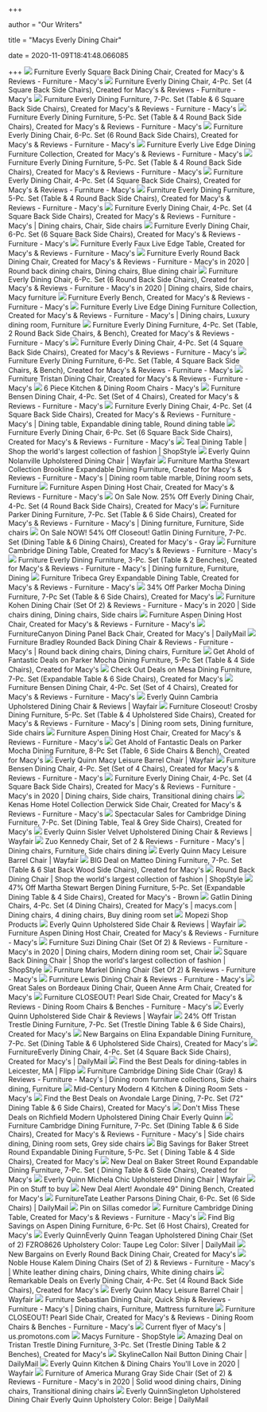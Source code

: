 +++
        
author = "Our Writers"
        
title = "Macys Everly Dining Chair"
        
date = 2020-11-09T18:41:48.066085
        
+++
[ ![](https://slimages.macys.com/is/image/MCY/products/6/optimized/9721996_fpx.tif?op_sharpen=1&wid=500&hei=613&fit=fit,1&$filtersm$)](https://slimages.macys.com/is/image/MCY/products/6/optimized/9721996_fpx.tif?op_sharpen=1&wid=500&hei=613&fit=fit,1&$filtersm$) Furniture Everly Square Back Dining Chair, Created for Macy's & Reviews -  Furniture - Macy's
[ ![](https://slimages.macys.com/is/image/MCY/products/1/optimized/9721661_fpx.tif?op_sharpen=1&wid=500&hei=613&fit=fit,1&$filtersm$)](https://slimages.macys.com/is/image/MCY/products/1/optimized/9721661_fpx.tif?op_sharpen=1&wid=500&hei=613&fit=fit,1&$filtersm$) Furniture Everly Dining Chair, 4-Pc. Set (4 Square Back Side Chairs),  Created for Macy's & Reviews - Furniture - Macy's
[ ![](https://slimages.macys.com/is/image/MCY/products/5/optimized/9907985_fpx.tif?op_sharpen=1&wid=500&hei=613&fit=fit,1&$filtersm$)](https://slimages.macys.com/is/image/MCY/products/5/optimized/9907985_fpx.tif?op_sharpen=1&wid=500&hei=613&fit=fit,1&$filtersm$) Furniture Everly Dining Furniture, 7-Pc. Set (Table & 6 Square Back Side  Chairs), Created for Macy's & Reviews - Furniture - Macy's
[ ![](https://slimages.macysassets.com/is/image/MCY/products/0/optimized/11292560_fpx.tif?op_sharpen=1&wid=500&hei=613&fit=fit,1&$filtersm$)](https://slimages.macysassets.com/is/image/MCY/products/0/optimized/11292560_fpx.tif?op_sharpen=1&wid=500&hei=613&fit=fit,1&$filtersm$) Furniture Everly Dining Furniture, 5-Pc. Set (Table & 4 Round Back Side  Chairs), Created for Macy's & Reviews - Furniture - Macy's
[ ![](https://slimages.macys.com/is/image/MCY/products/6/optimized/9721486_fpx.tif?op_sharpen=1&wid=500&hei=613&fit=fit,1&$filtersm$)](https://slimages.macys.com/is/image/MCY/products/6/optimized/9721486_fpx.tif?op_sharpen=1&wid=500&hei=613&fit=fit,1&$filtersm$) Furniture Everly Dining Chair, 6-Pc. Set (6 Round Back Side Chairs),  Created for Macy's & Reviews - Furniture - Macy's
[ ![](https://slimages.macys.com/is/image/MCY/products/5/optimized/13117935_fpx.tif)](https://slimages.macys.com/is/image/MCY/products/5/optimized/13117935_fpx.tif) Furniture Everly Live Edge Dining Furniture Collection, Created for Macy's  & Reviews - Furniture - Macy's
[ ![](https://slimages.macysassets.com/is/image/MCY/products/9/optimized/9721639_fpx.tif?op_sharpen=1&wid=500&hei=613&fit=fit,1&$filtersm$)](https://slimages.macysassets.com/is/image/MCY/products/9/optimized/9721639_fpx.tif?op_sharpen=1&wid=500&hei=613&fit=fit,1&$filtersm$) Furniture Everly Dining Furniture, 5-Pc. Set (Table & 4 Round Back Side  Chairs), Created for Macy's & Reviews - Furniture - Macy's
[ ![](https://slimages.macys.com/is/image/MCY/products/4/optimized/10232864_fpx.tif?op_sharpen=1&wid=500&hei=613&fit=fit,1&$filtersm$)](https://slimages.macys.com/is/image/MCY/products/4/optimized/10232864_fpx.tif?op_sharpen=1&wid=500&hei=613&fit=fit,1&$filtersm$) Furniture Everly Dining Chair, 4-Pc. Set (4 Square Back Side Chairs),  Created for Macy's & Reviews - Furniture - Macy's
[ ![](https://slimages.macysassets.com/is/image/MCY/products/9/optimized/9721639_fpx.tif)](https://slimages.macysassets.com/is/image/MCY/products/9/optimized/9721639_fpx.tif) Furniture Everly Dining Furniture, 5-Pc. Set (Table & 4 Round Back Side  Chairs), Created for Macy's & Reviews - Furniture - Macy's
[ ![](https://i.pinimg.com/originals/45/4e/7f/454e7fb57925663ef9994dc3f411d2e1.png)](https://i.pinimg.com/originals/45/4e/7f/454e7fb57925663ef9994dc3f411d2e1.png) Furniture Everly Dining Chair, 4-Pc. Set (4 Square Back Side Chairs),  Created for Macy's & Reviews - Furniture - Macy's | Dining chairs, Chair,  Side chairs
[ ![](https://slimages.macysassets.com/is/image/MCY/products/2/optimized/9721652_fpx.tif?$browse$&wid=234&fmt=jpeg)](https://slimages.macysassets.com/is/image/MCY/products/2/optimized/9721652_fpx.tif?$browse$&wid=234&fmt=jpeg) Furniture Everly Dining Chair, 6-Pc. Set (6 Square Back Side Chairs),  Created for Macy's & Reviews - Furniture - Macy's
[ ![](https://slimages.macys.com/is/image/MCY/products/7/optimized/9722027_fpx.tif)](https://slimages.macys.com/is/image/MCY/products/7/optimized/9722027_fpx.tif) Furniture Everly Faux Live Edge Table, Created for Macy's & Reviews -  Furniture - Macy's
[ ![](https://i.pinimg.com/originals/0d/ee/3a/0dee3a437ec28329a7dba29a5fe01cd5.png)](https://i.pinimg.com/originals/0d/ee/3a/0dee3a437ec28329a7dba29a5fe01cd5.png) Furniture Everly Round Back Dining Chair, Created for Macy's & Reviews -  Furniture - Macy's in 2020 | Round back dining chairs, Dining chairs, Blue dining  chair
[ ![](https://i.pinimg.com/474x/0c/6f/6b/0c6f6bae29dce84fbd86bd953e4e21cd.jpg)](https://i.pinimg.com/474x/0c/6f/6b/0c6f6bae29dce84fbd86bd953e4e21cd.jpg) Furniture Everly Dining Chair, 6-Pc. Set (6 Round Back Side Chairs),  Created for Macy's & Reviews - Furniture - Macy's in 2020 | Dining chairs,  Side chairs, Macy furniture
[ ![](https://slimages.macysassets.com/is/image/MCY/products/8/optimized/9722008_fpx.tif?$browse$&wid=224&fmt=jpeg)](https://slimages.macysassets.com/is/image/MCY/products/8/optimized/9722008_fpx.tif?$browse$&wid=224&fmt=jpeg) Furniture Everly Bench, Created for Macy's & Reviews - Furniture - Macy's
[ ![](https://i.pinimg.com/564x/52/02/75/5202759bf06b3a87f67e30fbab404b3b.jpg)](https://i.pinimg.com/564x/52/02/75/5202759bf06b3a87f67e30fbab404b3b.jpg) Furniture Everly Live Edge Dining Furniture Collection, Created for Macy's  & Reviews - Furniture - Macy's | Dining chairs, Luxury dining room,  Furniture
[ ![](https://slimages.macysassets.com/is/image/MCY/products/1/optimized/9721801_fpx.tif?bgc=255,255,255&wid=224&qlt=90,0&layer=comp&op_sharpen=0&resMode=bicub&op_usm=0.7,1.0,0.5,0&fmt=jpeg)](https://slimages.macysassets.com/is/image/MCY/products/1/optimized/9721801_fpx.tif?bgc=255,255,255&wid=224&qlt=90,0&layer=comp&op_sharpen=0&resMode=bicub&op_usm=0.7,1.0,0.5,0&fmt=jpeg) Furniture Everly Dining Furniture, 4-Pc. Set (Table, 2 Round Back Side  Chairs, & Bench), Created for Macy's & Reviews - Furniture - Macy's
[ ![](https://slimages.macysassets.com/is/image/MCY/products/8/optimized/8999018_fpx.tif?bgc=255,255,255&wid=224&qlt=90,0&layer=comp&op_sharpen=0&resMode=bicub&op_usm=0.7,1.0,0.5,0&fmt=jpeg)](https://slimages.macysassets.com/is/image/MCY/products/8/optimized/8999018_fpx.tif?bgc=255,255,255&wid=224&qlt=90,0&layer=comp&op_sharpen=0&resMode=bicub&op_usm=0.7,1.0,0.5,0&fmt=jpeg) Furniture Everly Dining Chair, 4-Pc. Set (4 Square Back Side Chairs),  Created for Macy's & Reviews - Furniture - Macy's
[ ![](https://slimages.macysassets.com/is/image/MCY/products/0/optimized/15505060_fpx.tif?bgc=255,255,255&wid=224&qlt=90,0&layer=comp&op_sharpen=0&resMode=bicub&op_usm=0.7,1.0,0.5,0&fmt=jpeg)](https://slimages.macysassets.com/is/image/MCY/products/0/optimized/15505060_fpx.tif?bgc=255,255,255&wid=224&qlt=90,0&layer=comp&op_sharpen=0&resMode=bicub&op_usm=0.7,1.0,0.5,0&fmt=jpeg) Furniture Everly Dining Furniture, 6-Pc. Set (Table, 4 Square Back Side  Chairs, & Bench), Created for Macy's & Reviews - Furniture - Macy's
[ ![](https://slimages.macys.com/is/image/MCY/products/3/optimized/8322933_fpx.tif)](https://slimages.macys.com/is/image/MCY/products/3/optimized/8322933_fpx.tif) Furniture Tristan Dining Chair, Created for Macy's & Reviews - Furniture -  Macy's
[ ![](https://slimages.macysassets.com/is/image/MCY/products/8/optimized/10353508_fpx.tif?$browse$&wid=224&fmt=jpeg)](https://slimages.macysassets.com/is/image/MCY/products/8/optimized/10353508_fpx.tif?$browse$&wid=224&fmt=jpeg) 6 Piece Kitchen & Dining Room Chairs - Macy's
[ ![](https://slimages.macys.com/is/image/MCY/products/3/optimized/9777763_fpx.tif?op_sharpen=1&wid=500&hei=613&fit=fit,1&$filtersm$)](https://slimages.macys.com/is/image/MCY/products/3/optimized/9777763_fpx.tif?op_sharpen=1&wid=500&hei=613&fit=fit,1&$filtersm$) Furniture Bensen Dining Chair, 4-Pc. Set (Set of 4 Chairs), Created for  Macy's & Reviews - Furniture - Macy's
[ ![](https://i.pinimg.com/236x/73/2a/7b/732a7b8c9307b1f6a0590c80afb9c5b1.jpg)](https://i.pinimg.com/236x/73/2a/7b/732a7b8c9307b1f6a0590c80afb9c5b1.jpg) Furniture Everly Dining Chair, 4-Pc. Set (4 Square Back Side Chairs),  Created for Macy's & Reviews - Furniture - Macy's | Dining table,  Expandable dining table, Round dining table
[ ![](https://slimages.macysassets.com/is/image/MCY/products/4/optimized/16499284_fpx.tif?bgc=255,255,255&wid=224&qlt=90,0&layer=comp&op_sharpen=0&resMode=bicub&op_usm=0.7,1.0,0.5,0&fmt=jpeg)](https://slimages.macysassets.com/is/image/MCY/products/4/optimized/16499284_fpx.tif?bgc=255,255,255&wid=224&qlt=90,0&layer=comp&op_sharpen=0&resMode=bicub&op_usm=0.7,1.0,0.5,0&fmt=jpeg) Furniture Everly Dining Chair, 6-Pc. Set (6 Square Back Side Chairs),  Created for Macy's & Reviews - Furniture - Macy's
[ ![](https://img.shopstyle-cdn.com/sim/78/b8/78b8f4b32b6f3ea69be50b98746e3c66_xlarge/cambridge-dining-furniture-7-pc-set-dining-table-teal-grey-side-chairs-created-for-macys.jpg)](https://img.shopstyle-cdn.com/sim/78/b8/78b8f4b32b6f3ea69be50b98746e3c66_xlarge/cambridge-dining-furniture-7-pc-set-dining-table-teal-grey-side-chairs-created-for-macys.jpg) Teal Dining Table | Shop the world's largest collection of fashion |  ShopStyle
[ ![](https://secure.img1-fg.wfcdn.com/im/26591814/compr-r85/6974/69744495/nolanville-upholstered-dining-chair.jpg)](https://secure.img1-fg.wfcdn.com/im/26591814/compr-r85/6974/69744495/nolanville-upholstered-dining-chair.jpg) Everly Quinn Nolanville Upholstered Dining Chair | Wayfair
[ ![](https://i.pinimg.com/474x/68/a8/0c/68a80ca1a86e8ae8b249af3a2130f3c5.jpg)](https://i.pinimg.com/474x/68/a8/0c/68a80ca1a86e8ae8b249af3a2130f3c5.jpg) Furniture Martha Stewart Collection Brookline Expandable Dining Furniture,  Created for Macy's & Reviews - Furniture - Macy's | Dining room table  marble, Dining room sets, Furniture
[ ![](https://slimages.macysassets.com/is/image/MCY/products/1/optimized/10517161_fpx.tif?bgc=255,255,255&wid=224&qlt=90,0&layer=comp&op_sharpen=0&resMode=bicub&op_usm=0.7,1.0,0.5,0&fmt=jpeg)](https://slimages.macysassets.com/is/image/MCY/products/1/optimized/10517161_fpx.tif?bgc=255,255,255&wid=224&qlt=90,0&layer=comp&op_sharpen=0&resMode=bicub&op_usm=0.7,1.0,0.5,0&fmt=jpeg) Furniture Aspen Dining Host Chair, Created for Macy's & Reviews - Furniture  - Macy's
[ ![](https://images.prod.meredith.com/content/281474979886268/604779)](https://images.prod.meredith.com/content/281474979886268/604779) On Sale Now. 25% Off Everly Dining Chair, 4-Pc. Set (4 Round Back Side  Chairs), Created for Macy's
[ ![](https://i.pinimg.com/564x/93/94/75/939475dd435bbcca5517bdeef2ac8256.jpg)](https://i.pinimg.com/564x/93/94/75/939475dd435bbcca5517bdeef2ac8256.jpg) Furniture Parker Dining Furniture, 7-Pc. Set (Table & 6 Side Chairs),  Created for Macy's & Reviews - Furniture - Macy's | Dining furniture,  Furniture, Side chairs
[ ![](https://images.prod.meredith.com/product/bff1b33aa72c5ffb1d8212c0fbf49352/1523398803026/l/gatlin-dining-furniture-7-pc-set-dining-table-and-6-charcoal-dining-chairs-created-for-macys)](https://images.prod.meredith.com/product/bff1b33aa72c5ffb1d8212c0fbf49352/1523398803026/l/gatlin-dining-furniture-7-pc-set-dining-table-and-6-charcoal-dining-chairs-created-for-macys) On Sale NOW! 54% Off Closeout! Gatlin Dining Furniture, 7-Pc. Set (Dining  Table & 6 Dining Chairs), Created for Macy's - Gray
[ ![](https://slimages.macys.com/is/image/MCY/products/0/optimized/8552040_fpx.tif?op_sharpen=1&wid=500&hei=613&fit=fit,1&$filtersm$)](https://slimages.macys.com/is/image/MCY/products/0/optimized/8552040_fpx.tif?op_sharpen=1&wid=500&hei=613&fit=fit,1&$filtersm$) Furniture Cambridge Dining Table, Created for Macy's & Reviews - Furniture  - Macy's
[ ![](https://i.pinimg.com/originals/72/37/22/72372239302235d314425fe8d865592c.jpg)](https://i.pinimg.com/originals/72/37/22/72372239302235d314425fe8d865592c.jpg) Furniture Everly Dining Furniture, 3-Pc. Set (Table & 2 Benches), Created  for Macy's & Reviews - Furniture - Macy's | Dining furniture, Furniture,  Dining
[ ![](https://slimages.macys.com/is/image/MCY/products/5/optimized/8861115_fpx.tif?op_sharpen=1&wid=500&hei=613&fit=fit,1&$filtersm$)](https://slimages.macys.com/is/image/MCY/products/5/optimized/8861115_fpx.tif?op_sharpen=1&wid=500&hei=613&fit=fit,1&$filtersm$) Furniture Tribeca Grey Expandable Dining Table, Created for Macy's &  Reviews - Furniture - Macy's
[ ![](https://images.prod.meredith.com/product/87cfdd257b27dbe8f0fb8f07c47d4dc6/1596794692144/l/parker-mocha-dining-furniture-7-pc-set-table-and-6-side-chairs-created-for-macys)](https://images.prod.meredith.com/product/87cfdd257b27dbe8f0fb8f07c47d4dc6/1596794692144/l/parker-mocha-dining-furniture-7-pc-set-table-and-6-side-chairs-created-for-macys) 34% Off Parker Mocha Dining Furniture, 7-Pc Set (Table & 6 Side Chairs),  Created for Macy's
[ ![](https://i.pinimg.com/originals/fa/de/57/fade57ebb6b51689242d18d9213f5ed2.jpg)](https://i.pinimg.com/originals/fa/de/57/fade57ebb6b51689242d18d9213f5ed2.jpg) Furniture Kohen Dining Chair (Set Of 2) & Reviews - Furniture - Macy's in  2020 | Side chairs dining, Dining chairs, Side chairs
[ ![](https://slimages.macys.com/is/image/MCY/products/0/optimized/11297470_fpx.tif?op_sharpen=1&wid=500&hei=613&fit=fit,1&$filtersm$)](https://slimages.macys.com/is/image/MCY/products/0/optimized/11297470_fpx.tif?op_sharpen=1&wid=500&hei=613&fit=fit,1&$filtersm$) Furniture Aspen Dining Host Chair, Created for Macy's & Reviews - Furniture  - Macy's
[ ![](https://shop-assets.dailymail.co.uk/prd/1d95172c2fc040ccb9138f0c8eff796e/0010110000011011000011111000010011000010111100010111110000111010/l/canyon-dining-panel-back-chair-created-for-macys)](https://shop-assets.dailymail.co.uk/prd/1d95172c2fc040ccb9138f0c8eff796e/0010110000011011000011111000010011000010111100010111110000111010/l/canyon-dining-panel-back-chair-created-for-macys) FurnitureCanyon Dining Panel Back Chair, Created for Macy's | DailyMail
[ ![](https://i.pinimg.com/564x/aa/0d/ff/aa0dfffafc4f2307771b0b9569c6b7e3.jpg)](https://i.pinimg.com/564x/aa/0d/ff/aa0dfffafc4f2307771b0b9569c6b7e3.jpg) Furniture Bradley Rounded Back Dining Chair & Reviews - Furniture - Macy's  | Round back dining chairs, Dining chairs, Furniture
[ ![](https://images.prod.meredith.com/product/16a1801d723c509986764e09aa205556/1596794576503/l/parker-mocha-dining-furniture-5-pc-set-table-and-4-side-chairs-created-for-macys)](https://images.prod.meredith.com/product/16a1801d723c509986764e09aa205556/1596794576503/l/parker-mocha-dining-furniture-5-pc-set-table-and-4-side-chairs-created-for-macys) Get Ahold of Fantastic Deals on Parker Mocha Dining Furniture, 5-Pc Set  (Table & 4 Side Chairs), Created for Macy's
[ ![](https://images.prod.meredith.com/product/406f1f90948940ac115cb0d8cc785a67/1596794619304/l/mesa-dining-furniture-7-pc-set-expandable-table-and-6-side-chairs-created-for-macys)](https://images.prod.meredith.com/product/406f1f90948940ac115cb0d8cc785a67/1596794619304/l/mesa-dining-furniture-7-pc-set-expandable-table-and-6-side-chairs-created-for-macys) Check Out Deals on Mesa Dining Furniture, 7-Pc. Set (Expandable Table & 6  Side Chairs), Created for Macy's
[ ![](https://slimages.macys.com/is/image/MCY/products/4/optimized/9100494_fpx.tif?op_sharpen=1&wid=500&hei=613&fit=fit,1&$filtersm$)](https://slimages.macys.com/is/image/MCY/products/4/optimized/9100494_fpx.tif?op_sharpen=1&wid=500&hei=613&fit=fit,1&$filtersm$) Furniture Bensen Dining Chair, 4-Pc. Set (Set of 4 Chairs), Created for  Macy's & Reviews - Furniture - Macy's
[ ![](https://secure.img1-fg.wfcdn.com/im/08802038/resize-h800-w800%5Ecompr-r85/7288/72884453/Cambria+Upholstered+Dining+Chair.jpg)](https://secure.img1-fg.wfcdn.com/im/08802038/resize-h800-w800%5Ecompr-r85/7288/72884453/Cambria+Upholstered+Dining+Chair.jpg) Everly Quinn Cambria Upholstered Dining Chair & Reviews | Wayfair
[ ![](https://i.pinimg.com/originals/0c/14/77/0c1477d6d76b97d899879d62b7707f83.jpg)](https://i.pinimg.com/originals/0c/14/77/0c1477d6d76b97d899879d62b7707f83.jpg) Furniture Closeout! Crosby Dining Furniture, 5-Pc. Set (Table & 4  Upholstered Side Chairs), Created for Macy's & Reviews - Furniture - Macy's  | Dining room sets, Dining furniture, Side chairs
[ ![](https://slimages.macys.com/is/image/MCY/products/2/optimized/13117962_fpx.tif?op_sharpen=1&wid=500&hei=613&fit=fit,1&$filtersm$)](https://slimages.macys.com/is/image/MCY/products/2/optimized/13117962_fpx.tif?op_sharpen=1&wid=500&hei=613&fit=fit,1&$filtersm$) Furniture Aspen Dining Host Chair, Created for Macy's & Reviews - Furniture  - Macy's
[ ![](https://images.prod.meredith.com/product/8ae89e577f315ecf5520f0a511743e80/1596794694978/l/parker-mocha-dining-furniture-8-pc-set-table-6-side-chairs-and-bench-created-for-macys)](https://images.prod.meredith.com/product/8ae89e577f315ecf5520f0a511743e80/1596794694978/l/parker-mocha-dining-furniture-8-pc-set-table-6-side-chairs-and-bench-created-for-macys) Get Ahold of Fantastic Deals on Parker Mocha Dining Furniture, 8-Pc Set  (Table, 6 Side Chairs & Bench), Created for Macy's
[ ![](https://secure.img1-fg.wfcdn.com/im/02036535/compr-r85/1100/110053313/macy-leisure-barrel-chair.jpg)](https://secure.img1-fg.wfcdn.com/im/02036535/compr-r85/1100/110053313/macy-leisure-barrel-chair.jpg) Everly Quinn Macy Leisure Barrel Chair | Wayfair
[ ![](https://slimages.macys.com/is/image/MCY/products/4/optimized/9268144_fpx.tif?op_sharpen=1&wid=500&hei=613&fit=fit,1&$filtersm$)](https://slimages.macys.com/is/image/MCY/products/4/optimized/9268144_fpx.tif?op_sharpen=1&wid=500&hei=613&fit=fit,1&$filtersm$) Furniture Bensen Dining Chair, 4-Pc. Set (Set of 4 Chairs), Created for  Macy's & Reviews - Furniture - Macy's
[ ![](https://i.pinimg.com/564x/2f/38/e1/2f38e10a677620ce8bdbae6e662d4399.jpg)](https://i.pinimg.com/564x/2f/38/e1/2f38e10a677620ce8bdbae6e662d4399.jpg) Furniture Everly Dining Chair, 4-Pc. Set (4 Square Back Side Chairs),  Created for Macy's & Reviews - Furniture - Macy's in 2020 | Dining chairs,  Side chairs, Transitional dining chairs
[ ![](https://slimages.macys.com/is/image/MCY/products/0/optimized/13914260_fpx.tif?op_sharpen=1&wid=500&hei=613&fit=fit,1&$filtersm$)](https://slimages.macys.com/is/image/MCY/products/0/optimized/13914260_fpx.tif?op_sharpen=1&wid=500&hei=613&fit=fit,1&$filtersm$) Kenas Home Hotel Collection Derwick Side Chair, Created for Macy's &  Reviews - Furniture - Macy's
[ ![](https://images.prod.meredith.com/product/ac12632d33de07433f0ab8ed431cac22/1596794729673/l/cambridge-dining-furniture-7-pc-set-dining-table-teal-and-grey-side-chairs-created-for-macys)](https://images.prod.meredith.com/product/ac12632d33de07433f0ab8ed431cac22/1596794729673/l/cambridge-dining-furniture-7-pc-set-dining-table-teal-and-grey-side-chairs-created-for-macys) Spectacular Sales for Cambridge Dining Furniture, 7-Pc. Set (Dining Table,  Teal & Grey Side Chairs), Created for Macy's
[ ![](https://secure.img1-fg.wfcdn.com/im/95236693/compr-r85/1000/100023874/sisler-velvet-upholstered-dining-chair.jpg)](https://secure.img1-fg.wfcdn.com/im/95236693/compr-r85/1000/100023874/sisler-velvet-upholstered-dining-chair.jpg) Everly Quinn Sisler Velvet Upholstered Dining Chair & Reviews | Wayfair
[ ![](https://i.pinimg.com/564x/d3/d7/6b/d3d76b57f96529ead7452919e98fb9e4.jpg)](https://i.pinimg.com/564x/d3/d7/6b/d3d76b57f96529ead7452919e98fb9e4.jpg) Zuo Kennedy Chair, Set of 2 & Reviews - Furniture - Macy's | Dining chairs,  Furniture, Side chairs dining
[ ![](https://secure.img1-fg.wfcdn.com/im/08969101/resize-h800-w800%5Ecompr-r85/1151/115183083/Macy+Leisure+Barrel+Chair.jpg)](https://secure.img1-fg.wfcdn.com/im/08969101/resize-h800-w800%5Ecompr-r85/1151/115183083/Macy+Leisure+Barrel+Chair.jpg) Everly Quinn Macy Leisure Barrel Chair | Wayfair
[ ![](https://images.prod.meredith.com/product/638ccfe48aee53961e4778a6a16076bb/1562300830856/l/matteo-dining-furniture-7-pc-set-table-and-6-slat-back-wood-side-chairs-created-for-macys)](https://images.prod.meredith.com/product/638ccfe48aee53961e4778a6a16076bb/1562300830856/l/matteo-dining-furniture-7-pc-set-table-and-6-slat-back-wood-side-chairs-created-for-macys) BIG Deal on Matteo Dining Furniture, 7-Pc. Set (Table & 6 Slat Back Wood  Side Chairs), Created for Macy's
[ ![](https://img.shopstyle-cdn.com/sim/26/94/269498a44673deafee9a5bc896af8146_best/furniture-everly-dining-chair-4-pc-set-4-round-back-side-chairs-created-for-macys.jpg)](https://img.shopstyle-cdn.com/sim/26/94/269498a44673deafee9a5bc896af8146_best/furniture-everly-dining-chair-4-pc-set-4-round-back-side-chairs-created-for-macys.jpg) Round Back Dining Chair | Shop the world's largest collection of fashion |  ShopStyle
[ ![](https://images.prod.meredith.com/product/36d3fac6773ba3ce30a941180a1e7823/1513525486872/l/martha-stewart-bergen-dining-furniture-5-pc-set-expandable-dining-table-and-4-side-chairs-created-for-macys-brown)](https://images.prod.meredith.com/product/36d3fac6773ba3ce30a941180a1e7823/1513525486872/l/martha-stewart-bergen-dining-furniture-5-pc-set-expandable-dining-table-and-4-side-chairs-created-for-macys-brown) 47% Off Martha Stewart Bergen Dining Furniture, 5-Pc. Set (Expandable Dining  Table & 4 Side Chairs), Created for Macy's - Brown
[ ![](https://i.pinimg.com/474x/14/6d/33/146d33516a82c6896ff3e02cb9d5548b.jpg)](https://i.pinimg.com/474x/14/6d/33/146d33516a82c6896ff3e02cb9d5548b.jpg) Gatlin Dining Chairs, 4-Pc. Set (4 Dining Chairs), Created for Macy's |  macys.com | Dining chairs, 4 dining chairs, Buy dining room set
[ ![](https://images.viglink.com/product/250x250/d4-pub-bizrate-com/5be4b6cde9e36df3a5e9c1991aab42fb7d7235e3.jpg?url=https%3A%2F%2Fd4-pub.bizrate.com%2Fimage%2Fobj%2F10268055203%3Bsq%3D400)](https://images.viglink.com/product/250x250/d4-pub-bizrate-com/5be4b6cde9e36df3a5e9c1991aab42fb7d7235e3.jpg?url=https%3A%2F%2Fd4-pub.bizrate.com%2Fimage%2Fobj%2F10268055203%3Bsq%3D400) Mopezi Shop Products
[ ![](https://secure.img1-fg.wfcdn.com/im/69899732/resize-h800-w800%5Ecompr-r85/6430/64303704/Upholstered+Side+Chair.jpg)](https://secure.img1-fg.wfcdn.com/im/69899732/resize-h800-w800%5Ecompr-r85/6430/64303704/Upholstered+Side+Chair.jpg) Everly Quinn Upholstered Side Chair & Reviews | Wayfair
[ ![](https://slimages.macys.com/is/image/MCY/products/1/optimized/11292561_fpx.tif?op_sharpen=1&wid=500&hei=613&fit=fit,1&$filtersm$)](https://slimages.macys.com/is/image/MCY/products/1/optimized/11292561_fpx.tif?op_sharpen=1&wid=500&hei=613&fit=fit,1&$filtersm$) Furniture Aspen Dining Host Chair, Created for Macy's & Reviews - Furniture  - Macy's
[ ![](https://i.pinimg.com/564x/d7/d0/45/d7d045f485aacc6ed9daa0691827e501.jpg)](https://i.pinimg.com/564x/d7/d0/45/d7d045f485aacc6ed9daa0691827e501.jpg) Furniture Suzi Dining Chair (Set Of 2) & Reviews - Furniture - Macy's in  2020 | Dining chairs, Modern dining room set, Chair
[ ![](https://img.shopstyle-cdn.com/sim/a0/8c/a08cb3411634c8efa371bb19303b3937_xlarge/furniture-everly-dining-chair-4-pc-set-4-square-back-side-chairs-created-for-macys.jpg)](https://img.shopstyle-cdn.com/sim/a0/8c/a08cb3411634c8efa371bb19303b3937_xlarge/furniture-everly-dining-chair-4-pc-set-4-square-back-side-chairs-created-for-macys.jpg) Square Back Dining Chair | Shop the world's largest collection of fashion |  ShopStyle
[ ![](https://slimages.macys.com/is/image/MCY/products/3/optimized/9241023_fpx.tif?op_sharpen=1&wid=500&hei=613&fit=fit,1&$filtersm$)](https://slimages.macys.com/is/image/MCY/products/3/optimized/9241023_fpx.tif?op_sharpen=1&wid=500&hei=613&fit=fit,1&$filtersm$) Furniture Markel Dining Chair (Set Of 2) & Reviews - Furniture - Macy's
[ ![](https://i.pinimg.com/originals/6b/d3/c1/6bd3c1f4eaed2a9cde7e984af4d43994.webp)](https://i.pinimg.com/originals/6b/d3/c1/6bd3c1f4eaed2a9cde7e984af4d43994.webp) Furniture Lewis Dining Chair & Reviews - Furniture - Macy's
[ ![](https://images.prod.meredith.com/product/648cf65dfa3aea27e54d5d24a31f7fea/1508537438442/l/bordeaux-dining-chair-queen-anne-arm-chair-created-for-macys)](https://images.prod.meredith.com/product/648cf65dfa3aea27e54d5d24a31f7fea/1508537438442/l/bordeaux-dining-chair-queen-anne-arm-chair-created-for-macys) Great Sales on Bordeaux Dining Chair, Queen Anne Arm Chair, Created for  Macy's
[ ![](https://slimages.macysassets.com/is/image/MCY/products/2/optimized/12800902_fpx.tif?op_sharpen=1&wid=500&hei=613&fit=fit,1&$filtersm$)](https://slimages.macysassets.com/is/image/MCY/products/2/optimized/12800902_fpx.tif?op_sharpen=1&wid=500&hei=613&fit=fit,1&$filtersm$) Furniture CLOSEOUT! Pearl Side Chair, Created for Macy's & Reviews - Dining  Room Chairs & Benches - Furniture - Macy's
[ ![](https://secure.img1-fg.wfcdn.com/im/94255929/compr-r85/1208/120858025/upholstered-side-chair.jpg)](https://secure.img1-fg.wfcdn.com/im/94255929/compr-r85/1208/120858025/upholstered-side-chair.jpg) Everly Quinn Upholstered Side Chair & Reviews | Wayfair
[ ![](https://images.prod.meredith.com/product/a86352939188c89b2a44e5984ea4f848/1508537614292/l/tristan-trestle-dining-furniture-7-pc-set-trestle-dining-table-and-6-side-chairs-created-for-macys-weathered-pine)](https://images.prod.meredith.com/product/a86352939188c89b2a44e5984ea4f848/1508537614292/l/tristan-trestle-dining-furniture-7-pc-set-trestle-dining-table-and-6-side-chairs-created-for-macys-weathered-pine) 24% Off Tristan Trestle Dining Furniture, 7-Pc. Set (Trestle Dining Table &  6 Side Chairs), Created for Macy's
[ ![](https://images.prod.meredith.com/product/948d7cf61b71cb399cc07a33754daab3/1596794704569/l/elina-expandable-dining-furniture-7-pc-set-dining-table-and-6-upholstered-side-chairs-created-for-macys)](https://images.prod.meredith.com/product/948d7cf61b71cb399cc07a33754daab3/1596794704569/l/elina-expandable-dining-furniture-7-pc-set-dining-table-and-6-upholstered-side-chairs-created-for-macys) New Bargains on Elina Expandable Dining Furniture, 7-Pc. Set (Dining Table  & 6 Upholstered Side Chairs), Created for Macy's
[ ![](https://shop-assets.dailymail.co.uk/prd/de8b7c12bc1341658bd6fdd9134779c4/0010111000011101000010110010110110100110110100110100010110101010/m/new-spec-mid-century-wood-dining-chair-set-of-2-pieces)](https://shop-assets.dailymail.co.uk/prd/de8b7c12bc1341658bd6fdd9134779c4/0010111000011101000010110010110110100110110100110100010110101010/m/new-spec-mid-century-wood-dining-chair-set-of-2-pieces) FurnitureEverly Dining Chair, 4-Pc. Set (4 Square Back Side Chairs),  Created for Macy's | DailyMail
[ ![](https://f.wishabi.net/page_items/180101477/1578584815/extra_large.jpg)](https://f.wishabi.net/page_items/180101477/1578584815/extra_large.jpg) Find the Best Deals for dining-tables in Leicester, MA | Flipp
[ ![](https://i.pinimg.com/originals/a3/23/1c/a3231c7f05d09d332c95fc39cf73ed12.jpg)](https://i.pinimg.com/originals/a3/23/1c/a3231c7f05d09d332c95fc39cf73ed12.jpg) Furniture Cambridge Dining Side Chair (Gray) & Reviews - Furniture - Macy's  | Dining room furniture collections, Side chairs dining, Furniture
[ ![](https://slimages.macysassets.com/is/image/MCY/products/0/optimized/13117800_fpx.tif?$browse$&wid=224&fmt=jpeg)](https://slimages.macysassets.com/is/image/MCY/products/0/optimized/13117800_fpx.tif?$browse$&wid=224&fmt=jpeg) Mid-Century Modern 4 Kitchen & Dining Room Sets - Macy's
[ ![](https://images.prod.meredith.com/product/0b432b75b6a77b11fbed804d53bc0e5b/1596794565311/l/avondale-large-dining-7-pc-set-72-dining-table-and-6-side-chairs-created-for-macys)](https://images.prod.meredith.com/product/0b432b75b6a77b11fbed804d53bc0e5b/1596794565311/l/avondale-large-dining-7-pc-set-72-dining-table-and-6-side-chairs-created-for-macys) Find the Best Deals on Avondale Large Dining, 7-Pc. Set (72" Dining Table &  6 Side Chairs), Created for Macy's
[ ![](https://images.prod.meredith.com/product/b3b9e312e48281e363de0ae2dfe21101/1571328190912/l/richfield-modern-upholstered-dining-chair-set-of-2-everly-quinn)](https://images.prod.meredith.com/product/b3b9e312e48281e363de0ae2dfe21101/1571328190912/l/richfield-modern-upholstered-dining-chair-set-of-2-everly-quinn) Don't Miss These Deals on Richfield Modern Upholstered Dining Chair Everly  Quinn
[ ![](https://i.pinimg.com/originals/4c/5e/3d/4c5e3da82339fd15f7f4e900af520a90.jpg)](https://i.pinimg.com/originals/4c/5e/3d/4c5e3da82339fd15f7f4e900af520a90.jpg) Furniture Cambridge Dining Furniture, 7-Pc. Set (Dining Table & 6 Side  Chairs), Created for Macy's & Reviews - Furniture - Macy's | Side chairs  dining, Dining room sets, Grey side chairs
[ ![](https://images.prod.meredith.com/product/ce9fcd1c3f5925da3d7feff0fbb963a3/1596794762225/l/baker-street-round-expandable-dining-furniture-5-pc-set-dining-table-and-4-side-chairs-created-for-macys)](https://images.prod.meredith.com/product/ce9fcd1c3f5925da3d7feff0fbb963a3/1596794762225/l/baker-street-round-expandable-dining-furniture-5-pc-set-dining-table-and-4-side-chairs-created-for-macys) Big Savings for Baker Street Round Expandable Dining Furniture, 5-Pc. Set ( Dining Table & 4 Side Chairs), Created for Macy's
[ ![](https://images.prod.meredith.com/product/0e0f2bf88c4de84ceaafa7da2f76abeb/1596794568456/l/baker-street-round-expandable-dining-furniture-7-pc-set-dining-table-and-6-side-chairs-created-for-macys)](https://images.prod.meredith.com/product/0e0f2bf88c4de84ceaafa7da2f76abeb/1596794568456/l/baker-street-round-expandable-dining-furniture-7-pc-set-dining-table-and-6-side-chairs-created-for-macys) New Deal on Baker Street Round Expandable Dining Furniture, 7-Pc. Set ( Dining Table & 6 Side Chairs), Created for Macy's
[ ![](https://secure.img1-fg.wfcdn.com/im/75622002/compr-r85/1000/100057047/michela-chic-upholstered-dining-chair.jpg)](https://secure.img1-fg.wfcdn.com/im/75622002/compr-r85/1000/100057047/michela-chic-upholstered-dining-chair.jpg) Everly Quinn Michela Chic Upholstered Dining Chair | Wayfair
[ ![](https://i.pinimg.com/originals/af/29/19/af2919b85cef6a58addcce180765f4c7.jpg)](https://i.pinimg.com/originals/af/29/19/af2919b85cef6a58addcce180765f4c7.jpg) Pin on Stuff to buy
[ ![](https://images.prod.meredith.com/product/bf9c2649ae13ebbf890105915b3750ae/1508537614748/l/avondale-49-dining-bench-created-for-macys-brown)](https://images.prod.meredith.com/product/bf9c2649ae13ebbf890105915b3750ae/1508537614748/l/avondale-49-dining-bench-created-for-macys-brown) New Deal Alert! Avondale 49" Dining Bench, Created for Macy's
[ ![](https://shop-assets.dailymail.co.uk/prd/a31698afa4844e1696c9bc4169e4d454/0000000000001100001010000001110000000100000000000001000100001000/l/tate-leather-parsons-dining-chair-6-pc-set-6-side-chairs-)](https://shop-assets.dailymail.co.uk/prd/a31698afa4844e1696c9bc4169e4d454/0000000000001100001010000001110000000100000000000001000100001000/l/tate-leather-parsons-dining-chair-6-pc-set-6-side-chairs-) FurnitureTate Leather Parsons Dining Chair, 6-Pc. Set (6 Side Chairs) |  DailyMail
[ ![](https://i.pinimg.com/474x/8f/e0/ae/8fe0ae9e44d2139e4e197515ecfee2d6.jpg)](https://i.pinimg.com/474x/8f/e0/ae/8fe0ae9e44d2139e4e197515ecfee2d6.jpg) Pin on Sillas comedor
[ ![](https://slimages.macys.com/is/image/MCY/products/6/optimized/8511666_fpx.tif?op_sharpen=1&wid=500&hei=613&fit=fit,1&$filtersm$)](https://slimages.macys.com/is/image/MCY/products/6/optimized/8511666_fpx.tif?op_sharpen=1&wid=500&hei=613&fit=fit,1&$filtersm$) Furniture Cambridge Dining Table, Created for Macy's & Reviews - Furniture  - Macy's
[ ![](https://images.prod.meredith.com/product/bdfba4371b249b456fda4117b6f226ee/1596794522283/l/aspen-dining-furniture-6-pc-set-6-host-chairs-created-for-macys)](https://images.prod.meredith.com/product/bdfba4371b249b456fda4117b6f226ee/1596794522283/l/aspen-dining-furniture-6-pc-set-6-host-chairs-created-for-macys) Find Big Savings on Aspen Dining Furniture, 6-Pc. Set (6 Host Chairs),  Created for Macy's
[ ![](https://shop-assets.dailymail.co.uk/prd/b742136dc30d4a8b975c8210301f3248/0000101000100001010100100110100100110100000111100000111000100011/l/everly-quinn-teagan-upholstered-dining-chair-set-of-2-fzro8626-upholstery-color-taupe-leg-color-silver)](https://shop-assets.dailymail.co.uk/prd/b742136dc30d4a8b975c8210301f3248/0000101000100001010100100110100100110100000111100000111000100011/l/everly-quinn-teagan-upholstered-dining-chair-set-of-2-fzro8626-upholstery-color-taupe-leg-color-silver) Everly QuinnEverly Quinn Teagan Upholstered Dining Chair (Set of 2)  FZRO8626 Upholstery Color: Taupe Leg Color: Silver | DailyMail
[ ![](https://images.prod.meredith.com/content/281474979921456/654943)](https://images.prod.meredith.com/content/281474979921456/654943) New Bargains on Everly Round Back Dining Chair, Created for Macy's
[ ![](https://i.pinimg.com/474x/6d/13/e3/6d13e3ed1039c2d2635707ec8d7c22f0.jpg)](https://i.pinimg.com/474x/6d/13/e3/6d13e3ed1039c2d2635707ec8d7c22f0.jpg) Noble House Kalem Dining Chairs (Set of 2) & Reviews - Furniture - Macy's |  White leather dining chairs, Dining chairs, White dining chairs
[ ![](https://images.prod.meredith.com/content/281474979845315/556820)](https://images.prod.meredith.com/content/281474979845315/556820) Remarkable Deals on Everly Dining Chair, 4-Pc. Set (4 Round Back Side Chairs),  Created for Macy's
[ ![](https://secure.img1-fg.wfcdn.com/im/41531794/resize-h800-w800%5Ecompr-r85/1205/120575922/Macy+Leisure+Barrel+Chair.jpg)](https://secure.img1-fg.wfcdn.com/im/41531794/resize-h800-w800%5Ecompr-r85/1205/120575922/Macy+Leisure+Barrel+Chair.jpg) Everly Quinn Macy Leisure Barrel Chair | Wayfair
[ ![](https://i.pinimg.com/474x/86/76/29/867629d3c4ca0efbdca53805cea9eaeb.jpg)](https://i.pinimg.com/474x/86/76/29/867629d3c4ca0efbdca53805cea9eaeb.jpg) Furniture Sebastian Dining Chair, Quick Ship & Reviews - Furniture - Macy's  | Dining chairs, Furniture, Mattress furniture
[ ![](https://slimages.macysassets.com/is/image/MCY/products/9/optimized/12800939_fpx.tif?op_sharpen=1&wid=500&hei=613&fit=fit,1&$filtersm$)](https://slimages.macysassets.com/is/image/MCY/products/9/optimized/12800939_fpx.tif?op_sharpen=1&wid=500&hei=613&fit=fit,1&$filtersm$) Furniture CLOSEOUT! Pearl Side Chair, Created for Macy's & Reviews - Dining  Room Chairs & Benches - Furniture - Macy's
[ ![](https://us.promotons.com/images?fileName=production/promotons-us/newspapers/a5fd96d0-76bb-4a93-b2b3-e0dcfd7a1f26/.4jpg&f=jpeg&w=1920&q=50)](https://us.promotons.com/images?fileName=production/promotons-us/newspapers/a5fd96d0-76bb-4a93-b2b3-e0dcfd7a1f26/.4jpg&f=jpeg&w=1920&q=50) Current flyer of Macy's | us.promotons.com
[ ![](https://img.shopstyle-cdn.com/sim/71/bb/71bb3667931869d5d790b35f6b28c860/lilla-upholstered-dining-chair-orren-ellis-upholstery-color-macy-shadow.jpg)](https://img.shopstyle-cdn.com/sim/71/bb/71bb3667931869d5d790b35f6b28c860/lilla-upholstered-dining-chair-orren-ellis-upholstery-color-macy-shadow.jpg) Macys Furniture - ShopStyle
[ ![](https://images.prod.meredith.com/product/9890dc8e56fb06473e44a939507125b6/1562300913019/l/tristan-trestle-dining-furniture-3-pc-set-trestle-dining-table-and-2-benches-created-for-macys)](https://images.prod.meredith.com/product/9890dc8e56fb06473e44a939507125b6/1562300913019/l/tristan-trestle-dining-furniture-3-pc-set-trestle-dining-table-and-2-benches-created-for-macys) Amazing Deal on Tristan Trestle Dining Furniture, 3-Pc. Set (Trestle Dining  Table & 2 Benches), Created for Macy's
[ ![](https://slimages.macysassets.com/is/image/MCY/products/1/optimized/13310161_fpx.tif?wid=300&fmt=jpeg&qlt=100)](https://slimages.macysassets.com/is/image/MCY/products/1/optimized/13310161_fpx.tif?wid=300&fmt=jpeg&qlt=100) SkylineCallon Nail Button Dining Chair | DailyMail
[ ![](https://secure.img1-fg.wfcdn.com/im/41927563/compr-r85/1089/108958646/default.jpg)](https://secure.img1-fg.wfcdn.com/im/41927563/compr-r85/1089/108958646/default.jpg) Everly Quinn Kitchen & Dining Chairs You'll Love in 2020 | Wayfair
[ ![](https://i.pinimg.com/474x/78/77/dc/7877dc396b9fc8e090b81a99c41d48e3.jpg)](https://i.pinimg.com/474x/78/77/dc/7877dc396b9fc8e090b81a99c41d48e3.jpg) Furniture of America Murang Gray Side Chair (Set of 2) & Reviews - Furniture  - Macy's in 2020 | Solid wood dining chairs, Dining chairs, Transitional dining  chairs
[ ![](https://secure.img1-ag.wfcdn.com/im/69375000/resize-h400-w400%5Ecompr-r85/5798/57989120/.jpg)](https://secure.img1-ag.wfcdn.com/im/69375000/resize-h400-w400%5Ecompr-r85/5798/57989120/.jpg) Everly QuinnSingleton Upholstered Dining Chair Everly Quinn Upholstery  Color: Beige | DailyMail
